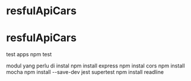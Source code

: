 # resfulApiCars
# resfulApiCars


test apps
npm test

modul yang perlu di instal
npm install express
npm instal cors
npm install mocha
npm install --save-dev jest supertest
npm install readline



